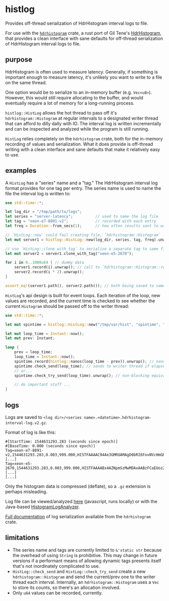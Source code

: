 # histlog

Provides off-thread serialization of HdrHistogram interval logs to file.

For use with the [`hdrhistogram`](https://crates.io/crates/hdrhistogram) crate,
a rust port of Gil Tene's [HdrHistogram](https://hdrhistogram.github.io/HdrHistogram/),
that provides a clean interface with sane defaults for off-thread serialization
of HdrHistogram interval logs to file.

## purpose

HdrHistogram is often used to measure latency. Generally, if something is important
enough to measure latency, it's unlikely you want to write to a file on the same
thread.

One option would be to serialize to an in-memory buffer (e.g. `Vec<u8>`). However,
this would still require allocating to the buffer, and would eventually require a
lot of memory for a long-running process.

`histlog::HistLog` allows the hot thread to pass off it's `hdrhistogram::Histogram` at regular intervals
to a designated writer thread that can afford to dilly dally with IO. The interval
log is written incrementally and can be inspected and analyzed while the program
is still running.

`HistLog` relies completely on the `hdrhistogram` crate, both for the in-memory
recording of values and serialization. What it does provide is off-thread writing with
a clean interface and sane defaults that make it relatively easy to use.

## examples

A `HistLog` has a "series" name and a "tag." The HdrHistogram interval log format provides
for one tag per entry. The series name is used to name the file the interval log is written to:

```rust
use std::time::*;

let log_dir = "/tmp/path/to/logs";
let series = "server-latency";          // used to name the log file
let tag = "xeon-e7-8891-v2";            // recorded with each entry
let freq = Duration::from_secs(1);      // how often results sent to writer thread

// `HistLog::new` could fail creating file, `hdrhistogram::Histogram`
let mut server1 = histlog::HistLog::new(log_dir, series, tag, freq).unwrap();

// use `HistLog::clone_with_tag` to serialize a separate tag to same file.
let mut server2 = server1.clone_with_tag("xeon-e5-2670");

for i in 0..1000u64 { // dummy data
    server1.record(i).unwrap(); // call to `hdrhistogram::Histogram::record` could fail
    server2.record(i * 2).unwrap();
}

assert_eq!(server1.path(), server2.path()); // both being saved to same file, via same writer thread
```

`HistLog`'s api design is built for event loops. Each iteration of the loop, new values are
recorded, and the current time is checked to see whether the current `Histogram` should be
passed off to the writer thread:

```rust
use std::time::*;

let mut spintime = histlog::HistLog::new("/tmp/var/hist", "spintime", "main", Duration::from_secs(60)).unwrap();

let mut loop_time = Instant::now();
let mut prev: Instant;

loop {
    prev = loop_time;
    loop_time = Instant::now();
    spintime.record(histlog::nanos(loop_time - prev)).unwrap(); // nanos: Duration -> u64
    spintime.check_send(loop_time); // sends to writer thread if elapsed > freq,
    // or...
    spintime.check_try_send(loop_time).unwrap(); // non-blocking equivalent (can fail)

    // do important stuff ...
}
```

## logs

Logs are saved to `<log dir>/<series name>.<datetime>.hdrhistogram-interval-log.v2.gz`.

Format of log is like this:

```console,ignore
#[StartTime: 1544631293.283 (seconds since epoch)]
#[BaseTime: 0.000 (seconds since epoch)]
Tag=xeon-e7-8891-v2,1544631293.283,0.003,999.000,HISTFAAAAC94Ae3GMRUAMAgD0bRI6FovNVcHmGREAgNR [...]
Tag=xeon-e5-2670,1544631293.283,0.003,999.000,HISTFAAAABx4AZNpmSzMwMDAxAABzFCaEUoz2X+AsQA/awK [...]
[...]
```

Only the histogram data is compressed (deflate), so a `.gz` extension is perhaps misleading.

Log file can be viewed/analyzed [here](https://hdrhistogram.github.io/HdrHistogramJSDemo/logparser.html)
(javascript, runs locally) or with the Java-based [HistogramLogAnalyzer](https://github.com/HdrHistogram/HistogramLogAnalyzer).

[Full documentation](https://docs.rs/hdrhistogram/6.1.1/hdrhistogram/serialization/interval_log/index.html) of log
serialization available from the `hdrhistogram` crate.

## limitations

- The series name and tags are currently limited to `&'static str` because the overhead of using
`String` is prohibitive. This may change in future versions if a performant means of
allowing dynamic tags presents itself that's not inordinately complicated to use.
- `HistLog::check_send` and `HistLog::check_try_send` create a new `hdrhistogram::Histogram`
and send the current/prev one to the writer thread each interval. Internally, an
`hdrhistogram::Histogram` uses a `Vec` to store its counts, so there's an allocation involved.
- Only `u64` values can be recorded, currently.
